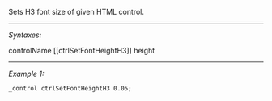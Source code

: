 Sets H3 font size of given HTML control.


---
*Syntaxes:*

controlName [[ctrlSetFontHeightH3]] height

---
*Example 1:*

```sqf
_control ctrlSetFontHeightH3 0.05;
```